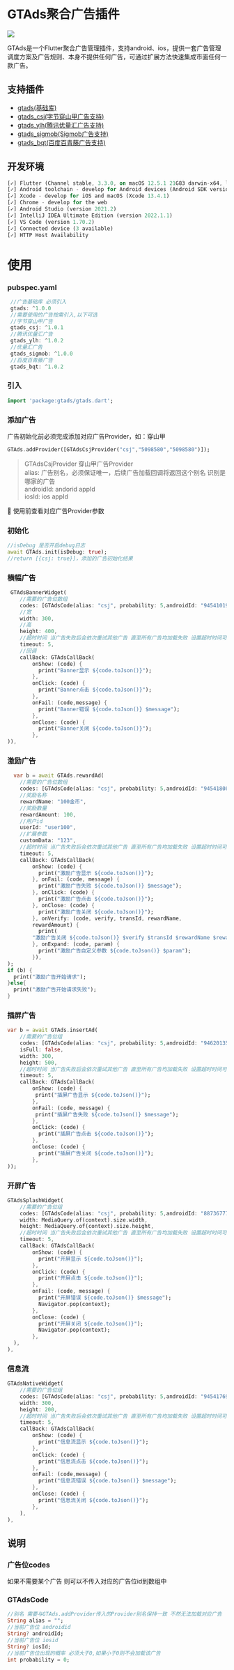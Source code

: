 # GTAds聚合广告插件

<p>
<a href="https://pub.flutter-io.cn/packages/gtads"><img src=https://img.shields.io/badge/gtads-v1.0.0-success></a>
</p>

GTAds是一个Flutter聚合广告管理插件，支持android、ios，提供一套广告管理调度方案及广告规则、本身不提供任何广告，可通过扩展方法快速集成市面任何一款广告。

## 支持插件
- [gtads(基础库)](https://github.com/gstory0404/GTAds/tree/master/gtads)
- [gtads_csj(字节穿山甲广告支持)](https://github.com/gstory0404/GTAds/tree/master/gtads_csj)
- [gtads_ylh(腾讯优量汇广告支持)](https://github.com/gstory0404/GTAds/tree/master/gtads_ylh)
- [gtads_sigmob(Sigmob广告支持)](https://github.com/gstory0404/GTAds/tree/master/gtads_sigmob)
- [gtads_bqt(百度百青藤广告支持)](https://github.com/gstory0404/GTAds/tree/master/gtads_bqt)

## 开发环境

```dart
[✓] Flutter (Channel stable, 3.3.0, on macOS 12.5.1 21G83 darwin-x64, locale zh-Hans-CN)
[✓] Android toolchain - develop for Android devices (Android SDK version 33.0.0-rc1)
[✓] Xcode - develop for iOS and macOS (Xcode 13.4.1)
[✓] Chrome - develop for the web
[✓] Android Studio (version 2021.2)
[✓] IntelliJ IDEA Ultimate Edition (version 2022.1.1)
[✓] VS Code (version 1.70.2)
[✓] Connected device (3 available)
[✓] HTTP Host Availability
```

# 使用

### pubspec.yaml

```dart
 //广告基础库 必须引入
 gtads: ^1.0.0
 //需要使用的广告按需引入,以下可选
 //字节穿山甲广告
 gtads_csj: ^1.0.1
 //腾讯优量汇广告
 gtads_ylh: ^1.0.2
 //优量汇广告
 gtads_sigmob: ^1.0.0
 //百度百青藤广告
 gtads_bqt: ^1.0.2
```

### 引入

```dart
import 'package:gtads/gtads.dart';
```

### 添加广告

广告初始化前必须完成添加对应广告Provider，如：穿山甲

```dart
GTAds.addProvider([GTAdsCsjProvider("csj","5098580","5098580")]);
```

>GTAdsCsjProvider 穿山甲广告Provider   
alias: 广告别名，必须保证唯一，后续广告加载回调将返回这个别名 识别是哪家的广告  
androidId: andorid appId   
iosId: ios appId   

📢 使用前查看对应广告Provider参数

### 初始化

```dart
//isDebug 是否开启debug日志
await GTAds.init(isDebug: true);
//return [{csj: true}]，添加的广告初始化结果
```

### 横幅广告

```dart
 GTAdsBannerWidget(
    //需要的广告位数组
    codes: [GTAdsCode(alias: "csj", probability: 5,androidId: "945410197",iosId: "945410197")],
    //宽
    width: 300,
    //高
    height: 400,
    //超时时间 当广告失败后会依次重试其他广告 直至所有广告均加载失败 设置超时时间可提前取消
    timeout: 5,
    //回调
    callBack: GTAdsCallBack(
        onShow: (code) {
          print("Banner显示 ${code.toJson()}");
        },
        onClick: (code) {
          print("Banner点击 ${code.toJson()}");
        },
        onFail: (code,message) {
          print("Banner错误 ${code.toJson()} $message");
        },
        onClose: (code) {
          print("Banner关闭 ${code.toJson()}");
        },
)),
```

### 激励广告

```dart
  var b = await GTAds.rewardAd(
    //需要的广告位数组
    codes: [GTAdsCode(alias: "csj", probability: 5,androidId: "945418088",iosId: "945418088")],
    //奖励名称
    rewardName: "100金币",
    //奖励数量
    rewardAmount: 100,
    //用户id
    userId: "user100",
    //扩展参数
    customData: "123",
    //超时时间 当广告失败后会依次重试其他广告 直至所有广告均加载失败 设置超时时间可提前取消
    timeout: 5,
    callBack: GTAdsCallBack(
        onShow: (code) {
          print("激励广告显示 ${code.toJson()}");
        }, onFail: (code, message) {
          print("激励广告失败 ${code.toJson()} $message");
        }, onClick: (code) {
          print("激励广告点击 ${code.toJson()}");
        }, onClose: (code) {
          print("激励广告关闭 ${code.toJson()}");
        }, onVerify: (code, verify, transId, rewardName,
        rewardAmount) {
          print(
        "激励广告关闭 ${code.toJson()} $verify $transId $rewardName $rewardAmount");
        }, onExpand: (code, param) {
          print("激励广告自定义参数 ${code.toJson()} $param");
        }),
);
if (b) {
  print("激励广告开始请求");
}else{
  print("激励广告开始请求失败");
}
```

### 插屏广告

```dart
var b = await GTAds.insertAd(
    //需要的广告位组
    codes: [GTAdsCode(alias: "csj", probability: 5,androidId: "946201351",iosId: "946201351")],
    isFull: false,
    width: 300,
    height: 500,
    //超时时间 当广告失败后会依次重试其他广告 直至所有广告均加载失败 设置超时时间可提前取消
    timeout: 5,
    callBack: GTAdsCallBack(
        onShow: (code) {
         print("插屏广告显示 ${code.toJson()}");
        },
        onFail: (code, message) {
         print("插屏广告失败 ${code.toJson()} $message");
        },
        onClick: (code) {
          print("插屏广告点击 ${code.toJson()}");
        },
        onClose: (code) {
          print("插屏广告关闭 ${code.toJson()}");
        },
));
```

### 开屏广告

```dart
GTAdsSplashWidget(
    //需要的广告位组
    codes: [GTAdsCode(alias: "csj", probability: 5,androidId: "887367774",iosId: "887367774")],
    width: MediaQuery.of(context).size.width,
    height: MediaQuery.of(context).size.height,
    //超时时间 当广告失败后会依次重试其他广告 直至所有广告均加载失败 设置超时时间可提前取消
    timeout: 5,
    callBack: GTAdsCallBack(
        onShow: (code) {
          print("开屏显示 ${code.toJson()}");
        },
        onClick: (code) {
          print("开屏点击 ${code.toJson()}");
        },
        onFail: (code, message) {
          print("开屏错误 ${code.toJson()} $message");
          Navigator.pop(context);
        },
        onClose: (code) {
          print("开屏关闭 ${code.toJson()}");
          Navigator.pop(context);
        },
  ),
),
```

### 信息流

```dart
GTAdsNativeWidget(
    //需要的广告位组
    codes: [GTAdsCode(alias: "csj", probability: 5,androidId: "945417699",iosId: "945417699")],
    width: 300,
    height: 200,
    //超时时间 当广告失败后会依次重试其他广告 直至所有广告均加载失败 设置超时时间可提前取消
    timeout: 5,
    callBack: GTAdsCallBack(
        onShow: (code) {
          print("信息流显示 ${code.toJson()}");
        },
        onClick: (code) {
          print("信息流点击 ${code.toJson()}");
        },
        onFail: (code,message) {
          print("信息流错误 ${code.toJson()} $message");
        },
        onClose: (code) {
          print("信息流关闭 ${code.toJson()}");
        },
    ),
),
```

## 说明

### 广告位codes

如果不需要某个广告 则可以不传入对应的广告位id到数组中

### GTAdsCode

```dart
//别名 需要与GTAds.addProvider传入的Provider别名保持一致 不然无法加载对应广告
String alias = "";
//当前广告位 androidid
String? androidId;
//当前广告位 iosid
String? iosId;
//当前广告位出现的概率 必须大于0,如果小于0则不会加载该广告
int probability = 0;
```
